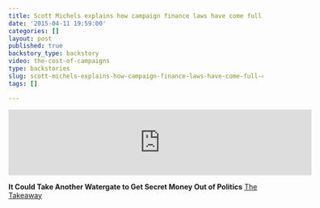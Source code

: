 ```yaml
---
title: Scott Michels explains how campaign finance laws have come full circle
date: '2015-04-11 19:59:00'
categories: []
layout: post
published: true
backstory_type: backstory
video: the-cost-of-campaigns
type: backstories
slug: scott-michels-explains-how-campaign-finance-laws-have-come-full-circle
tags: []

---
```

<iframe width="600" height="130" frameborder="0" scrolling="no" src="https://www.wnyc.org/widgets/ondemand_player/takeaway/#file=%2Faudio%2Fxspf%2F407373%2F"></iframe>

**It Could Take Another Watergate to Get Secret Money Out of Politics**
[The Takeaway](http://www.thetakeaway.org/story/how-watergate-shaped-our-campaign-finance-system/)


